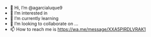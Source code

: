 - 👋 Hi, I’m @agarcialuque9
- 👀 I’m interested in 
- 🌱 I’m currently learning 
- 💞️ I’m looking to collaborate on ...
- 📫 How to reach me is https://wa.me/message/XXA5PIRDLVRAK1


<!---
agarcialuque9/agarcialuque9 is a ✨ special ✨ repository because its `README.md` (this file) appears on your GitHub profile.
You can click the Preview link to take a look at your changes.
--->
